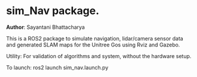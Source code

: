 # sim_Nav package.

**Author**: Sayantani Bhattacharya

This is a ROS2 package to simulate navigation, lidar/camera sensor data and generated SLAM maps for the Unitree 
Gos using Rviz and Gazebo. </br>

Utility: For validation of algorithms and system, without the hardware setup. </br>

To launch: ros2 launch sim_nav.launch.py